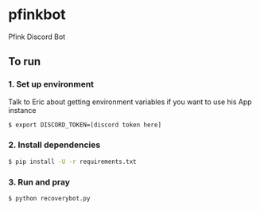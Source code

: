 # pfinkbot
Pfink Discord Bot

## To run

### 1. Set up environment
Talk to Eric about getting environment variables if you want to use his App instance
```bash
$ export DISCORD_TOKEN=[discord token here]
```

### 2. Install dependencies
```bash
$ pip install -U -r requirements.txt
```
### 3. Run and pray
```bash
$ python recoverybot.py
```




